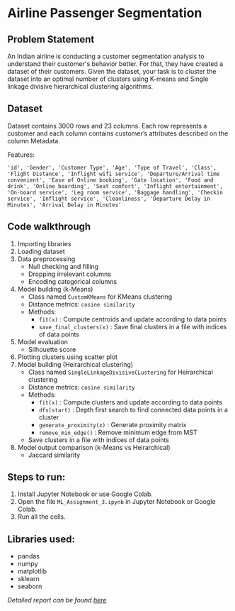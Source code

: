 # Airline Passenger Segmentation

## Problem Statement

An Indian airline is conducting a customer segmentation analysis to understand their customer's behavior better. For that, they have created a dataset of their customers.
Given the dataset, your task is to cluster the dataset into an optimal number of clusters using K-means and Single linkage divisive hierarchical clustering algorithms.

## Dataset

Dataset contains 3000 rows and 23 columns. Each row represents a customer and each column contains customer’s attributes described on the column Metadata.

Features:

`'id', 'Gender', 'Customer Type', 'Age', 'Type of Travel',
       'Class', 'Flight Distance', 'Inflight wifi service',
       'Departure/Arrival time convenient', 'Ease of Online booking',
       'Gate location', 'Food and drink', 'Online boarding', 'Seat comfort',
       'Inflight entertainment', 'On-board service', 'Leg room service',
       'Baggage handling', 'Checkin service', 'Inflight service',
       'Cleanliness', 'Departure Delay in Minutes',
       'Arrival Delay in Minutes'`

## Code walkthrough

1. Importing libraries
2. Loading dataset
3. Data preprocessing
    - Null checking and filling
    - Dropping irrelevant columns
    - Encoding categorical columns
4. Model building (k-Means)
    - Class named `CustomKMeans` for KMeans clustering
    - Distance metrics: `cosine similarity`
    - Methods:
        - `fit(x)` : Compute centroids and update according to data points
        - `save_final_clusters(x)` : Save final clusters in a file with indices of data points
5. Model evaluation
    - Silhouette score
6. Plotting clusters using scatter plot
7. Model building (Heirarchical clustering)
    - Class named `SingleLinkageDivisiveCLustering` for Heirarchical clustering
    - Distance metrics: `cosine similarity`
    - Methods:
        - `fit(x)` : Compute clusters and update according to data points
        - `dfs(start)` : Depth first search to find connected data points in a cluster
        - `generate_proximity(x)` : Generate proximity matrix
        - `remove_min_edge()` : Remove minimum edge from MST
    - Save clusters in a file with indices of data points
8. Model output comparison (k-Means vs Heirarchical)
    - Jaccard similarity
        
## Steps to run:

1. Install Jupyter Notebook or use Google Colab.
2. Open the file `ML_Assignment_3.ipynb` in Jupyter Notebook or Google Colab.
3. Run all the cells.

## Libraries used:

- pandas
- numpy
- matplotlib
- sklearn
- seaborn

*Detailed report can be found [here](/Clustering/22CS60R70_A3_REPORT.pdf)*